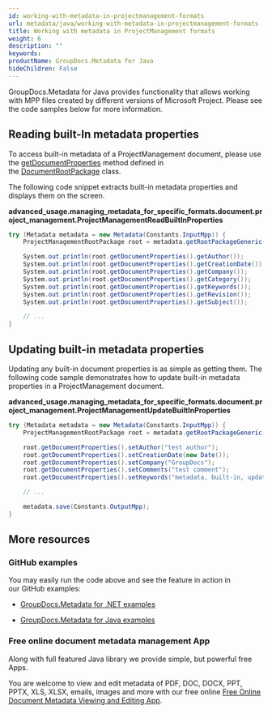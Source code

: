 ```yaml
---
id: working-with-metadata-in-projectmanagement-formats
url: metadata/java/working-with-metadata-in-projectmanagement-formats
title: Working with metadata in ProjectManagement formats
weight: 6
description: ""
keywords: 
productName: GroupDocs.Metadata for Java
hideChildren: False
---
```

GroupDocs.Metadata for Java provides functionality that allows working with MPP files created by different versions of Microsoft Project. Please see the code samples below for more information.

## Reading built-In metadata properties

To access built-in metadata of a ProjectManagement document, please use the [getDocumentProperties](https://apireference.groupdocs.com/metadata/java/com.groupdocs.metadata.core/DocumentRootPackage#getDocumentProperties()) method defined in the [DocumentRootPackage](https://apireference.groupdocs.com/metadata/java/com.groupdocs.metadata.core/DocumentRootPackage) class.

The following code snippet extracts built-in metadata properties and displays them on the screen.

**advanced\_usage.managing\_metadata\_for\_specific\_formats.document.project\_management.ProjectManagementReadBuiltInProperties**

```csharp
try (Metadata metadata = new Metadata(Constants.InputMpp)) {
	ProjectManagementRootPackage root = metadata.getRootPackageGeneric();

	System.out.println(root.getDocumentProperties().getAuthor());
	System.out.println(root.getDocumentProperties().getCreationDate());
	System.out.println(root.getDocumentProperties().getCompany());
	System.out.println(root.getDocumentProperties().getCategory());
	System.out.println(root.getDocumentProperties().getKeywords());
	System.out.println(root.getDocumentProperties().getRevision());
	System.out.println(root.getDocumentProperties().getSubject());

	// ...
}
```

## Updating built-in metadata properties

Updating any built-in document properties is as simple as getting them. The following code sample demonstrates how to update built-in metadata properties in a ProjectManagement document.

**advanced\_usage.managing\_metadata\_for\_specific\_formats.document.project\_management.ProjectManagementUpdateBuiltInProperties**

```csharp
try (Metadata metadata = new Metadata(Constants.InputMpp)) {
	ProjectManagementRootPackage root = metadata.getRootPackageGeneric();

	root.getDocumentProperties().setAuthor("test author");
	root.getDocumentProperties().setCreationDate(new Date());
	root.getDocumentProperties().setCompany("GroupDocs");
	root.getDocumentProperties().setComments("test comment");
	root.getDocumentProperties().setKeywords("metadata, built-in, update");

	// ...

	metadata.save(Constants.OutputMpp);
}
```

## More resources

### GitHub examples

You may easily run the code above and see the feature in action in our GitHub examples:

*   [GroupDocs.Metadata for .NET examples](https://github.com/groupdocs-metadata/GroupDocs.Metadata-for-.NET)
    
*   [GroupDocs.Metadata for Java examples](https://github.com/groupdocs-metadata/GroupDocs.Metadata-for-Java)
    

### Free online document metadata management App

Along with full featured Java library we provide simple, but powerful free Apps.

You are welcome to view and edit metadata of PDF, DOC, DOCX, PPT, PPTX, XLS, XLSX, emails, images and more with our free online [Free Online Document Metadata Viewing and Editing App](https://products.groupdocs.app/metadata).
